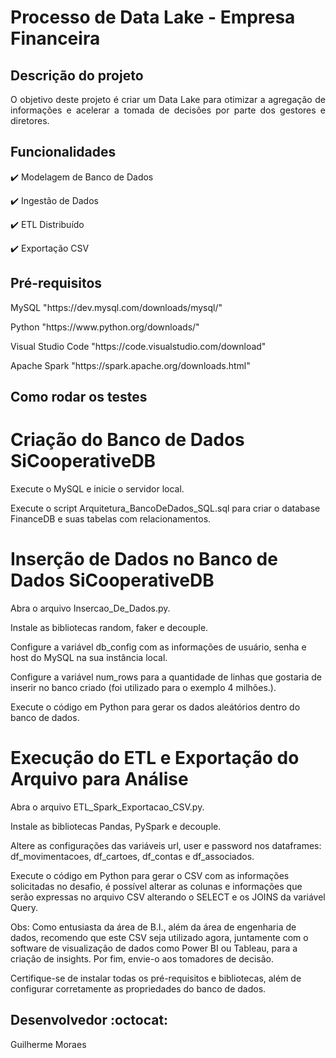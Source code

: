 <h1>Processo de Data Lake - Empresa Financeira</h1>

## Descrição do projeto 

<p align="justify">
  O objetivo deste projeto é criar um Data Lake para otimizar a agregação de informações e acelerar a tomada de decisões por parte dos gestores e diretores.
</p>

## Funcionalidades

:heavy_check_mark: Modelagem de Banco de Dados

:heavy_check_mark: Ingestão de Dados

:heavy_check_mark: ETL Distribuído

:heavy_check_mark: Exportação CSV


## Pré-requisitos

<dl>MySQL "https://dev.mysql.com/downloads/mysql/"</dl>
<dl>Python "https://www.python.org/downloads/"</dl>
<dl>Visual Studio Code "https://code.visualstudio.com/download"</dl>
<dl>Apache Spark "https://spark.apache.org/downloads.html"</dl>



## Como rodar os testes

# Criação do Banco de Dados SiCooperativeDB

<p>Execute o MySQL e inicie o servidor local.</p>
<p>Execute o script Arquitetura_BancoDeDados_SQL.sql para criar o database FinanceDB e suas tabelas com relacionamentos.</p>

# Inserção de Dados no Banco de Dados SiCooperativeDB

<p>Abra o arquivo Insercao_De_Dados.py.</p>
<p>Instale as bibliotecas random, faker e decouple.</p>
<p>Configure a variável db_config com as informações de usuário, senha e host do MySQL na sua instância local.</p>
<p>Configure a variável num_rows para a quantidade de linhas que gostaria de inserir no banco criado (foi utilizado para o exemplo 4 milhões.).</p>
<p>Execute o código em Python para gerar os dados aleátórios dentro do banco de dados.</p>

# Execução do ETL e Exportação do Arquivo para Análise 

<p>Abra o arquivo ETL_Spark_Exportacao_CSV.py.</p>
<p>Instale as bibliotecas Pandas, PySpark e decouple.</p>
<p>Altere as configurações das variáveis url, user e password nos dataframes: df_movimentacoes, df_cartoes, df_contas e df_associados.</p>
<p>Execute o código em Python para gerar o CSV com as informações solicitadas no desafio, é possível alterar as colunas e informações que serão expressas no arquivo CSV alterando o SELECT e os JOINS da variável Query.</p>
<p>Obs: Como entusiasta da área de B.I., além da área de engenharia de dados, recomendo que este CSV seja utilizado agora, juntamente com o software de visualização de dados como Power BI ou Tableau, para a criação de insights. Por fim, envie-o aos tomadores de decisão.</p>


<p>Certifique-se de instalar todas os pré-requisitos e bibliotecas, além de configurar corretamente as propriedades do banco de dados.

## Desenvolvedor :octocat:
Guilherme Moraes

